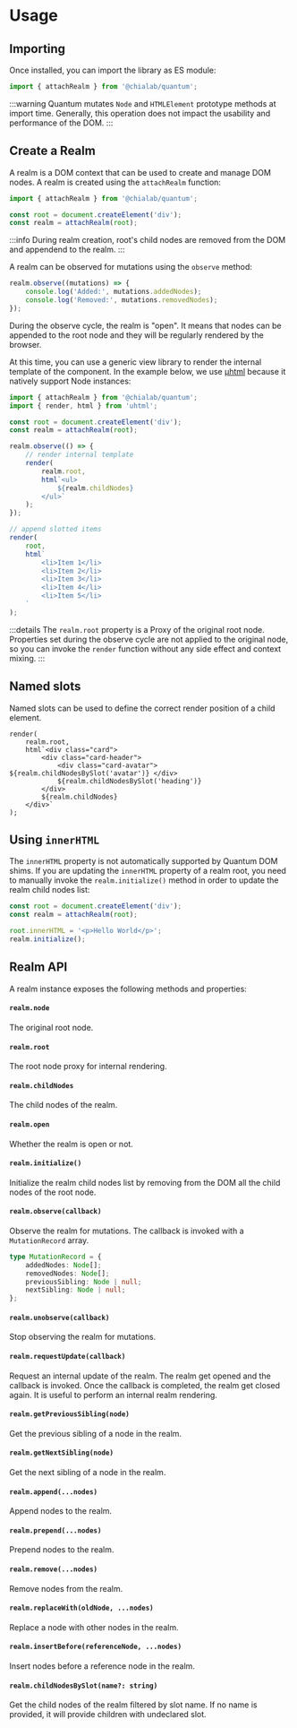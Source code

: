 # Usage

## Importing

Once installed, you can import the library as ES module:

```js
import { attachRealm } from '@chialab/quantum';
```

:::warning
Quantum mutates `Node` and `HTMLElement` prototype methods at import time. Generally, this operation does not impact the usability and performance of the DOM.
:::

## Create a Realm

A realm is a DOM context that can be used to create and manage DOM nodes. A realm is created using the `attachRealm` function:

```js
import { attachRealm } from '@chialab/quantum';

const root = document.createElement('div');
const realm = attachRealm(root);
```

:::info
During realm creation, root's child nodes are removed from the DOM and appendend to the realm.
:::

A realm can be observed for mutations using the `observe` method:

```js
realm.observe((mutations) => {
    console.log('Added:', mutations.addedNodes);
    console.log('Removed:', mutations.removedNodes);
});
```

During the observe cycle, the realm is "open". It means that nodes can be appended to the root node and they will be regularly rendered by the browser.

At this time, you can use a generic view library to render the internal template of the component. In the example below, we use [µhtml](https://github.com/WebReflection/uhtml) because it natively support Node instances:

```js
import { attachRealm } from '@chialab/quantum';
import { render, html } from 'uhtml';

const root = document.createElement('div');
const realm = attachRealm(root);

realm.observe(() => {
    // render internal template
    render(
        realm.root,
        html`<ul>
            ${realm.childNodes}
        </ul>`
    );
});

// append slotted items
render(
    root,
    html`
        <li>Item 1</li>
        <li>Item 2</li>
        <li>Item 3</li>
        <li>Item 4</li>
        <li>Item 5</li>
    `
);
```

:::details
The `realm.root` property is a Proxy of the original root node. Properties set during the observe cycle are not applied to the original node, so you can invoke the `render` function without any side effect and context mixing.
:::

## Named slots

Named slots can be used to define the correct render position of a child element.

```tsx
render(
    realm.root,
    html`<div class="card">
        <div class="card-header">
            <div class="card-avatar"> ${realm.childNodesBySlot('avatar')} </div>
            ${realm.childNodesBySlot('heading')}
        </div>
        ${realm.childNodes}
    </div>`
);
```

## Using `innerHTML`

The `innerHTML` property is not automatically supported by Quantum DOM shims. If you are updating the `innerHTML` property of a realm root, you need to manually invoke the `realm.initialize()` method in order to update the realm child nodes list:

```js
const root = document.createElement('div');
const realm = attachRealm(root);

root.innerHTML = '<p>Hello World</p>';
realm.initialize();
```

## Realm API

A realm instance exposes the following methods and properties:

#### `realm.node`

The original root node.

#### `realm.root`

The root node proxy for internal rendering.

#### `realm.childNodes`

The child nodes of the realm.

#### `realm.open`

Whether the realm is open or not.

#### `realm.initialize()`

Initialize the realm child nodes list by removing from the DOM all the child nodes of the root node.

#### `realm.observe(callback)`

Observe the realm for mutations. The callback is invoked with a `MutationRecord` array.

```ts
type MutationRecord = {
    addedNodes: Node[];
    removedNodes: Node[];
    previousSibling: Node | null;
    nextSibling: Node | null;
};
```

#### `realm.unobserve(callback)`

Stop observing the realm for mutations.

#### `realm.requestUpdate(callback)`

Request an internal update of the realm. The realm get opened and the callback is invoked. Once the callback is completed, the realm get closed again. It is useful to perform an internal realm rendering.

#### `realm.getPreviousSibling(node)`

Get the previous sibling of a node in the realm.

#### `realm.getNextSibling(node)`

Get the next sibling of a node in the realm.

#### `realm.append(...nodes)`

Append nodes to the realm.

#### `realm.prepend(...nodes)`

Prepend nodes to the realm.

#### `realm.remove(...nodes)`

Remove nodes from the realm.

#### `realm.replaceWith(oldNode, ...nodes)`

Replace a node with other nodes in the realm.

#### `realm.insertBefore(referenceNode, ...nodes)`

Insert nodes before a reference node in the realm.

#### `realm.childNodesBySlot(name?: string)`

Get the child nodes of the realm filtered by slot name. If no name is provided, it will provide children with undeclared slot.
